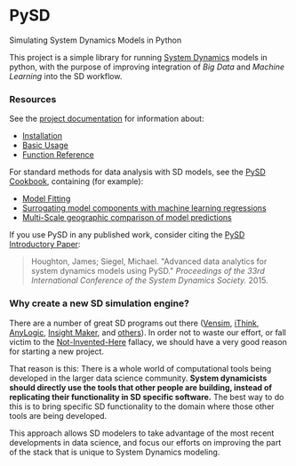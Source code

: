 PySD
====

Simulating System Dynamics Models in Python

This project is a simple library for running [System Dynamics](http://en.wikipedia.org/wiki/System_dynamics) models in python, with the purpose of improving integration of *Big Data* and *Machine Learning* into the SD workflow. 

### Resources
See the [project documentation](http://pysd.readthedocs.org/) for information about:

- [Installation](http://pysd.readthedocs.org/en/latest/installation.html)
- [Basic Usage](http://pysd.readthedocs.org/en/latest/basic_usage.html)
- [Function Reference](http://pysd.readthedocs.org/en/latest/functions.html)

For standard methods for data analysis with SD models, see the  [PySD Cookbook](https://github.com/JamesPHoughton/PySD-Cookbook), containing (for example):

- [Model Fitting](http://nbviewer.ipython.org/github/JamesPHoughton/PySD-Cookbook/blob/master/2_1_Fitting_with_Optimization.ipynb)
- [Surrogating model components with machine learning regressions](http://nbviewer.ipython.org/github/JamesPHoughton/PySD-Cookbook/blob/master/6_1_Surrogating_with_regression.ipynb)
- [Multi-Scale geographic comparison of model predictions](http://nbviewer.ipython.org/github/JamesPHoughton/PySD-Cookbook/blob/master/Exploring%20models%20across%20geographic%20scales.ipynb)

If you use PySD in any published work, consider citing the [PySD Introductory Paper](https://github.com/JamesPHoughton/pysd/blob/master/docs/PySD%20Intro%20Paper%20Preprint.pdf):

>Houghton, James; Siegel, Michael. "Advanced data analytics for system dynamics models using PySD." *Proceedings of the 33rd International Conference of the System Dynamics Society.* 2015.


### Why create a new SD simulation engine?

There are a number of great SD programs out there ([Vensim](http://vensim.com/), [iThink](http://www.iseesystems.com/Softwares/Business/ithinkSoftware.aspx), [AnyLogic](http://www.anylogic.com/system-dynamics), [Insight Maker](http://insightmaker.com/), and [others](http://en.wikipedia.org/wiki/List_of_system_dynamics_software)). In order not to waste our effort, or fall victim to the [Not-Invented-Here](http://en.wikipedia.org/wiki/Not_invented_here) fallacy, we should have a very good reason for starting a new project. 

That reason is this: There is a whole world of computational tools being developed in the larger data science community. **System dynamicists should directly use the tools that other people are building, instead of replicating their functionality in SD specific software.** The best way to do this is to bring specific SD functionality to the domain where those other tools are being developed. 

This approach allows SD modelers to take advantage of the most recent developments in data science, and focus our efforts on improving the part of the stack that is unique to System Dynamics modeling.
